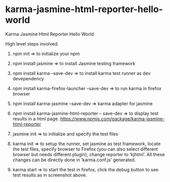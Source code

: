 # karma-jasmine-html-reporter-hello-world
Karma Jasmine Html Reporter Hello World

High level steps involved.

1) npm init  => to initialize your npm

2) npm install jasmine => to install Jasmine testing framework

3) npm install karma –save-dev => to install karma test runner as dev devependency

4) npm install karma-firefox-launcher –save-dev => to run karma in firefox browser

5) npm install karma-jasmine –save-dev => karma adapter for jasmine 

6) npm install karma-jasmine-html-reporter – save-dev => to display test results in a html page. https://www.npmjs.com/package/karma-jasmine-html-reporter

7) jasmine init => to initialize and specify the test files

8) karma init => to setup the runner, set jasmine as test framework, locate the test files, specify browser to Firefox (you can also select different browser but needs different plugin), change reporter to ‘kjhtml’. All these changes can be directly done in ‘karma.conf.js’ generated.

9) karma start => to start the test in firefox, click the debug button to see test results as in screenshot above.
